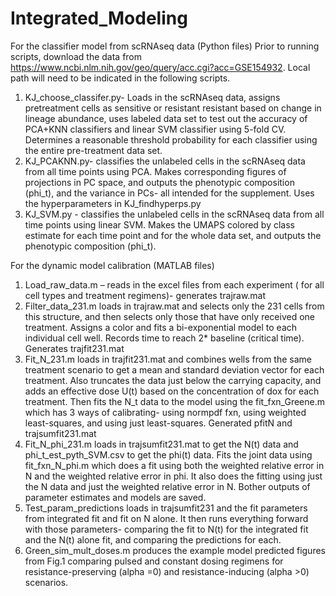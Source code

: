 # Integrated_Modeling

For the classifier model from scRNAseq data (Python files)
Prior to running scripts, download the data from https://www.ncbi.nlm.nih.gov/geo/query/acc.cgi?acc=GSE154932. Local path will need to be indicated in the following scripts.
1. KJ_choose_classifer.py- Loads in the scRNAseq data, assigns pretreatment cells as sensitive or resistant resistant based on change in lineage abundance, uses labeled data set to test out the accuracy of PCA+KNN classifiers and linear SVM classifier using 5-fold CV. Determines a reasonable threshold probability for each classifier using the entire pre-treatment data set. 
2. KJ_PCAKNN.py- classifies the unlabeled cells in the scRNAseq data from all time points using PCA. Makes corresponding figures of projections in PC space, and outputs the phenotypic composition (phi_t), and the variance in PCs- all intended for the supplement. Uses the hyperparameters in KJ_findhyperps.py
3. KJ_SVM.py - classifies the unlabeled cells in the scRNAseq data from all time points using linear SVM. Makes the UMAPS colored by class estimate for each time point and for the whole data set, and outputs the phenotypic composition (phi_t).    


For the dynamic model calibration (MATLAB files)
1. Load_raw_data.m – reads in the excel files from each experiment ( for all cell types and treatment regimens)- generates trajraw.mat
2. Filter_data_231.m loads in trajraw.mat and selects only the 231 cells from this structure, and then selects only those that have only received one treatment. Assigns a color and fits a bi-exponential model to each individual cell well. Records time to reach 2* baseline (critical time).  Generates trajfit231.mat
3. Fit_N_231.m loads in trajfit231.mat and combines wells from the same treatment scenario to get a mean and standard deviation vector for each treatment. Also truncates the data just below the carrying capacity, and adds an effective dose U(t) based on the concentration of dox for each treatment. Then fits the N_t data to the model using the fit_fxn_Greene.m which has 3 ways of calibrating- using normpdf fxn, using weighted least-squares, and using just least-squares. Generated pfitN and trajsumfit231.mat
4. Fit_N_phi_231.m loads in trajsumfit231.mat to get the N(t) data and phi_t_est_pyth_SVM.csv to get the phi(t) data. Fits the joint data using fit_fxn_N_phi.m which does a fit using both the weighted relative error in N and the weighted relative error in phi. It also does the fitting using just the N data and just the weighted relative error in N. Bother outputs of parameter estimates and models are saved.
5. Test_param_predictions loads in trajsumfit231 and the fit parameters from integrated fit and fit on N alone. It then runs everything forward with those parameters- comparing the fit to N(t) for the integrated fit and the N(t) alone fit, and comparing the predictions for each. 
6. Green_sim_mult_doses.m produces the example model predicted figures from Fig.1 comparing pulsed and constant dosing regimens for resistance-preserving (alpha =0) and resistance-inducing (alpha >0) scenarios. 


